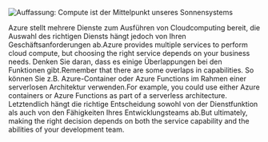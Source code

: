 ![Auffassung: Compute ist der Mittelpunkt unseres Sonnensystems](../media/5-heading.png)

<span data-ttu-id="cf76f-102">Azure stellt mehrere Dienste zum Ausführen von Cloudcomputing bereit, die Auswahl des richtigen Diensts hängt jedoch von Ihren Geschäftsanforderungen ab.</span><span class="sxs-lookup"><span data-stu-id="cf76f-102">Azure provides multiple services to perform cloud compute, but choosing the right service depends on your business needs.</span></span> <span data-ttu-id="cf76f-103">Denken Sie daran, dass es einige Überlappungen bei den Funktionen gibt.</span><span class="sxs-lookup"><span data-stu-id="cf76f-103">Remember that there are some overlaps in capabilities.</span></span> <span data-ttu-id="cf76f-104">So können Sie z.B. Azure-Container oder Azure Functions im Rahmen einer serverlosen Architektur verwenden.</span><span class="sxs-lookup"><span data-stu-id="cf76f-104">For example, you could use either Azure containers or Azure Functions as part of a serverless architecture.</span></span> <span data-ttu-id="cf76f-105">Letztendlich hängt die richtige Entscheidung sowohl von der Dienstfunktion als auch von den Fähigkeiten Ihres Entwicklungsteams ab.</span><span class="sxs-lookup"><span data-stu-id="cf76f-105">But ultimately, making the right decision depends on both the service capability and the abilities of your development team.</span></span>
